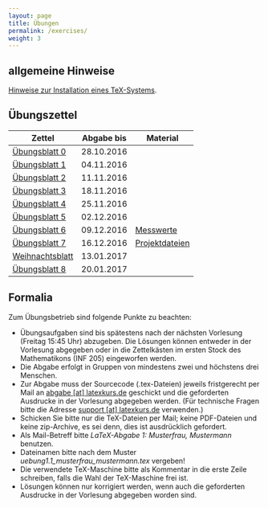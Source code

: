 ```yaml
---
layout: page
title: Übungen
permalink: /exercises/
weight: 3
---
```


## allgemeine Hinweise

[Hinweise zur Installation eines TeX-Systems](./00_texlive_installation.pdf "Installationshinweise").

## Übungszettel

Zettel                                                   | Abgabe bis | Material
---------------------------------------------------------|------------|-------------------------
[Übungsblatt 0](./00_erste_schritte.pdf)                 | 28.10.2016 |
[Übungsblatt 1](./01_schriften_kodierungen.pdf)          | 04.11.2016 |
[Übungsblatt 2](./02_mathesatz.pdf)                      | 11.11.2016 |
[Übungsblatt 3](./03_tabellen.pdf)                       | 18.11.2016 |
[Übungsblatt 4](./04_masseinheiten.pdf)                  | 25.11.2016 |
[Übungsblatt 5](./05_abbildungen_tikz.pdf)               | 02.12.2016 |
[Übungsblatt 6](./06_diagramme.pdf)                      | 09.12.2016 | [Messwerte](06_messwerte.dat)
[Übungsblatt 7](./07_umfangreiches_dokument.pdf)         | 16.12.2016 | [Projektdateien](07_projekt.zip)
[Weihnachtsblatt](./weihnachtsblatt.pdf)                 | 13.01.2017 |
[Übungsblatt 8](./08_bibliographie_mehrsprachigkeit.pdf) | 20.01.2017 |

<!--
[Übungsblatt 9](./09_praesentationen.pdf)                | 27.01.2017 |
[Übungsblatt 10](./10_brief_lebenslauf.pdf) 	         | 03.02.2017 |
-->

## Formalia

Zum Übungsbetrieb sind folgende Punkte zu beachten:

* Übungsaufgaben sind bis spätestens nach der nächsten Vorlesung (Freitag 15:45 Uhr) abzugeben.
  Die Lösungen können entweder in der Vorlesung abgegeben oder in die Zettelkästen im ersten Stock des Mathematikons (INF 205) eingeworfen werden.
* Die Abgabe erfolgt in Gruppen von mindestens zwei und höchstens drei Menschen.
* Zur Abgabe muss der Sourcecode (.tex-Dateien) jeweils fristgerecht per Mail an <a href="mailto:abgabe@latexkurs.de?subject=LaTeX-Abgabe%20:">abgabe [at] latexkurs.de</a> geschickt und die geforderten Ausdrucke in der Vorlesung abgegeben werden.
  (Für technische Fragen bitte die Adresse <a href="mailto:support@latexkurs.de"> support [at] latexkurs.de</a> verwenden.)
* Schicken Sie bitte nur die TeX-Dateien per Mail; keine PDF-Dateien und keine zip-Archive, es sei denn, dies ist ausdrücklich gefordert.
* Als Mail-Betreff bitte _LaTeX-Abgabe 1: Musterfrau, Mustermann_ benutzen.
* Dateinamen bitte nach dem Muster _uebung1.1_musterfrau_mustermann.tex_ vergeben!
* Die verwendete TeX-Maschine bitte als Kommentar in die erste Zeile schreiben, falls die Wahl der TeX-Maschine frei ist.
* Lösungen können nur korrigiert werden, wenn auch die geforderten Ausdrucke in der Vorlesung abgegeben worden sind.
				
